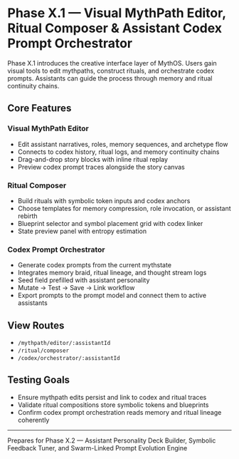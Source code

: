 # Phase X.1 — Visual MythPath Editor, Ritual Composer & Assistant Codex Prompt Orchestrator

Phase X.1 introduces the creative interface layer of MythOS. Users gain visual tools to edit mythpaths, construct rituals, and orchestrate codex prompts. Assistants can guide the process through memory and ritual continuity chains.

## Core Features

### Visual MythPath Editor
- Edit assistant narratives, roles, memory sequences, and archetype flow
- Connects to codex history, ritual logs, and memory continuity chains
- Drag-and-drop story blocks with inline ritual replay
- Preview codex prompt traces alongside the story canvas

### Ritual Composer
- Build rituals with symbolic token inputs and codex anchors
- Choose templates for memory compression, role invocation, or assistant rebirth
- Blueprint selector and symbol placement grid with codex linker
- State preview panel with entropy estimation

### Codex Prompt Orchestrator
- Generate codex prompts from the current mythstate
- Integrates memory braid, ritual lineage, and thought stream logs
- Seed field prefilled with assistant personality
- Mutate → Test → Save → Link workflow
- Export prompts to the prompt model and connect them to active assistants

## View Routes
- `/mythpath/editor/:assistantId`
- `/ritual/composer`
- `/codex/orchestrator/:assistantId`

## Testing Goals
- Ensure mythpath edits persist and link to codex and ritual traces
- Validate ritual compositions store symbolic tokens and blueprints
- Confirm codex prompt orchestration reads memory and ritual lineage coherently

---
Prepares for Phase X.2 — Assistant Personality Deck Builder, Symbolic Feedback Tuner, and Swarm-Linked Prompt Evolution Engine
